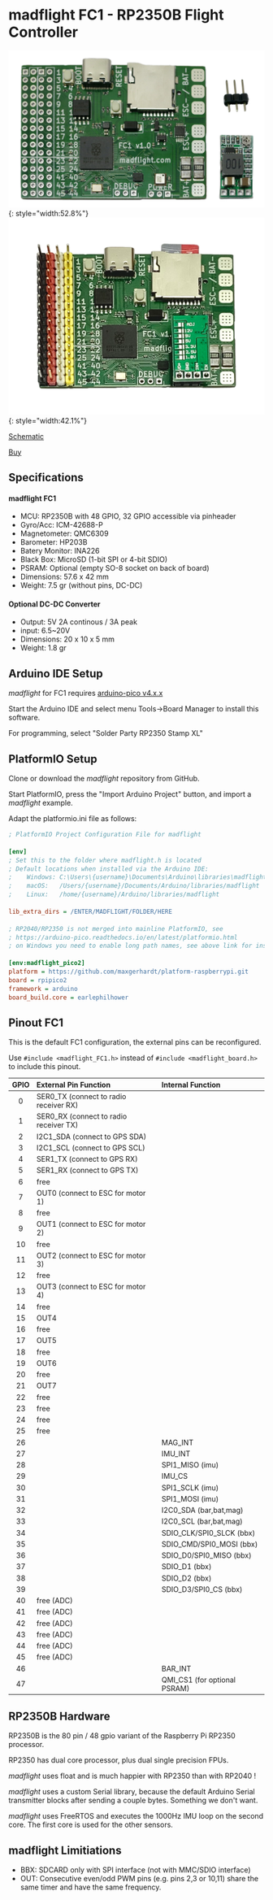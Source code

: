 # madflight FC1 - RP2350B Flight Controller

![](img/madflight-FC1-1.png){: style="width:52.8%"} ![](img/madflight-FC1-2.png){: style="width:42.1%"}

[Schematic](/img/madflight-FC1.pdf)

[Buy](https://www.tindie.com/products/madflight/flight-controller-raspberry-pi-rp2350b/)

## Specifications

#### madflight FC1

- MCU: RP2350B with 48 GPIO, 32 GPIO accessible via pinheader
- Gyro/Acc: ICM-42688-P
- Magnetometer: QMC6309
- Barometer: HP203B
- Batery Monitor: INA226
- Black Box: MicroSD (1-bit SPI or 4-bit SDIO)
- PSRAM: Optional (empty SO-8 socket on back of board)
- Dimensions: 57.6 x 42 mm
- Weight: 7.5 gr (without pins, DC-DC)

#### Optional DC-DC Converter

- Output: 5V 2A continous / 3A peak
- input: 6.5~20V
- Dimensions: 20 x 10 x 5 mm
- Weight: 1.8 gr

## Arduino IDE Setup

_madflight_ for FC1 requires [arduino-pico v4.x.x](https://github.com/earlephilhower/arduino-pico)

Start the Arduino IDE and select menu Tools->Board Manager to install this software.

For programming, select "Solder Party RP2350 Stamp XL"

## PlatformIO Setup

Clone or download the _madflight_ repository from GitHub.

Start PlatformIO, press the "Import Arduino Project" button, and import a _madflight_ example.

Adapt the platformio.ini file as follows:

```ini
; PlatformIO Project Configuration File for madflight

[env]
; Set this to the folder where madflight.h is located
; Default locations when installed via the Arduino IDE:
;    Windows: C:\Users\{username}\Documents\Arduino\libraries\madflight
;    macOS:   /Users/{username}/Documents/Arduino/libraries/madflight
;    Linux:   /home/{username}/Arduino/libraries/madflight

lib_extra_dirs = /ENTER/MADFLIGHT/FOLDER/HERE

; RP2040/RP2350 is not merged into mainline PlatformIO, see 
; https://arduino-pico.readthedocs.io/en/latest/platformio.html
; on Windows you need to enable long path names, see above link for instructions

[env:madflight_pico2]
platform = https://github.com/maxgerhardt/platform-raspberrypi.git
board = rpipico2
framework = arduino
board_build.core = earlephilhower
```

## Pinout FC1

This is the default FC1 configuration, the external pins can be reconfigured. 

Use `#include <madflight_FC1.h>` instead of `#include <madflight_board.h>` to include this pinout. 

| GPIO | External Pin Function | Internal Function |
|:-:|:-|:-|
 0 | SER0_TX (connect to radio receiver RX) | 
 1 | SER0_RX (connect to radio receiver TX) | 
 2 | I2C1_SDA (connect to GPS SDA) | 
 3 | I2C1_SCL (connect to GPS SCL) | 
 4 | SER1_TX (connect to GPS RX) | 
 5 | SER1_RX (connect to GPS TX) | 
 6 | free | 
 7 | OUT0 (connect to ESC for motor 1) | 
 8 | free | 
 9 | OUT1 (connect to ESC for motor 2) | 
10 | free | 
11 | OUT2 (connect to ESC for motor 3) | 
12 | free | 
13 | OUT3 (connect to ESC for motor 4) | 
14 | free | 
15 | OUT4 | 
16 | free | 
17 | OUT5 | 
18 | free | 
19 | OUT6 | 
20 | free | 
21 | OUT7 | 
22 | free | 
23 | free | 
24 | free | 
25 | free | 
26 |  | MAG_INT
27 |  | IMU_INT
28 |  | SPI1_MISO (imu)
29 |  | IMU_CS
30 |  | SPI1_SCLK (imu)
31 |  | SPI1_MOSI (imu)
32 |  | I2C0_SDA (bar,bat,mag)
33 |  | I2C0_SCL (bar,bat,mag)
34 |  | SDIO_CLK/SPI0_SLCK (bbx)
35 |  | SDIO_CMD/SPI0_MOSI (bbx)
36 |  | SDIO_D0/SPI0_MISO (bbx)
37 |  | SDIO_D1 (bbx)
38 |  | SDIO_D2 (bbx)
39 |  | SDIO_D3/SPI0_CS (bbx)
40 | free (ADC) | 
41 | free (ADC) | 
42 | free (ADC) | 
43 | free (ADC) | 
44 | free (ADC) | 
45 | free (ADC) | 
46 |  | BAR_INT
47 |  | QMI_CS1 (for optional PSRAM)


## RP2350B Hardware

RP2350B is the 80 pin / 48 gpio variant of the Raspberry Pi RP2350 processor.

RP2350 has dual core processor, plus dual single precision FPUs.

_madflight_ uses float and is much happier with RP2350 than with RP2040 !

_madflight_ uses a custom Serial library, because the default Arduino Serial transmitter blocks after sending a couple bytes. Something we don't want.

_madflight_ uses FreeRTOS and executes the 1000Hz IMU loop on the second core. The first core is used for the other sensors.

## madflight Limitiations

- BBX: SDCARD only with SPI interface (not with MMC/SDIO interface)
- OUT: Consecutive even/odd PWM pins (e.g. pins 2,3 or 10,11) share the same timer and have the same frequency.
